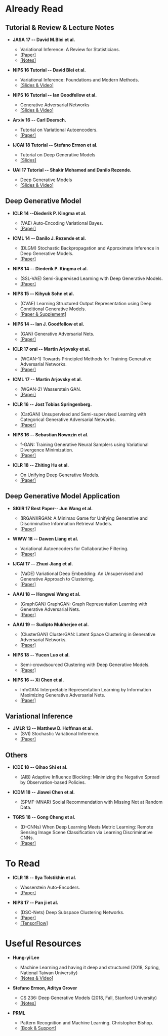 # Already Read

## Tutorial & Review & Lecture Notes 

- **JASA 17 -- David M.Blei et al.**
  - Variational Inference: A Review for Statisticians.    
  - [[Paper]](https://arxiv.org/abs/1601.00670)
  - [[Notes]](https://www.cs.princeton.edu/courses/archive/fall11/cos597C/lectures/variational-inference-i.pdf)

- **NIPS 16 Tutorial -- David Blei et al.**
  - Variational Inference: Foundations and Modern Methods.   
  - [[Slides & Video]](https://nips.cc/Conferences/2016/Schedule?showEvent=6199)

- **NIPS 16 Tutorial -- Ian Goodfellow et al.**
  - Generative Adversarial Networks
  - [[Slides & Video]](https://nips.cc/Conferences/2016/Schedule?showEvent=6202)

- **Arxiv 16 -- Carl Doersch.**
  - Tutorial on Variational Autoencoders.   
  - [[Paper]](https://arxiv.org/abs/1606.05908)

- **IJCAI 18 Tutorial -- Stefano Ermon et al.**
  - Tutorial on Deep Generative Models
  - [[Slides]](https://ermongroup.github.io/generative-models/)
  
- **UAI 17 Tutorial -- Shakir Mohamed and Danilo Rezende.**
  - Deep Generative Models
  - [[Slides & Video]](http://auai.org/uai2017/tutorials.php)

## Deep Generative Model

- **ICLR 14 --Diederik P. Kingma et al.**
  - (VAE) Auto-Encoding Variational Bayes.   
  - [[Paper]](https://arxiv.org/abs/1312.6114)

- **ICML 14 -- Danilo J. Rezende et al.**
  - (DLGM) Stochastic Backpropagation and Approximate Inference in Deep Generative Models.  
  - [[Paper]](https://arxiv.org/pdf/1401.4082v3.pdf)
  
- **NIPS 14 -- Diederik P. Kingma et al.**
  - (SSL-VAE) Semi-Supervised Learning with Deep Generative Models.   
  - [[Paper]](https://arxiv.org/abs/1406.5298)

- **NIPS 15 -- Kihyuk Sohn et al.**
  - (CVAE) Learning Structured Output Representation using Deep Conditional Generative Models.   
  - [[Paper & Supplement]](http://papers.nips.cc/paper/5775-learning-structured-output-representation-using-deep-conditional)

- **NIPS 14 -- Ian J. Goodfellow et al.**
  - (GAN) Generative Adversarial Nets.   
  - [[Paper]](https://arxiv.org/abs/1406.2661)

- **ICLR 17 oral -- Martin Arjovsky et al.**
  - (WGAN-1) Towards Principled Methods for Training Generative Adversarial Networks.   
  - [[Paper]](https://arxiv.org/abs/1701.04862)

- **ICML 17 -- Martin Arjovsky et al.**
  - (WGAN-2) Wasserstein GAN.   
  - [[Paper]](https://arxiv.org/abs/1701.07875)

- **ICLR 16 -- Jost Tobias Springenberg.**
  - (CatGAN) Unsupervised and Semi-supervised Learning with Categorical Generative Adversarial Networks.
  - [[Paper]](https://arxiv.org/abs/1511.06390)
  
- **NIPS 16 -- Sebastian Nowozin et al.**
  - f-GAN: Training Generative Neural Samplers using Variational Divergence Minimization.
  - [[Paper]](https://arxiv.org/abs/1606.00709)

- **ICLR 18 -- Zhiting Hu et al.**
  - On Unifying Deep Generative Models.
  - [[Paper]](https://arxiv.org/abs/1706.00550)

## Deep Generative Model Application

- **SIGIR 17 Best Paper-- Jun Wang et al.**
  - (IRGAN)IRGAN: A Minimax Game for Unifying Generative and Discriminative Information Retrieval Models.   
  - [[Paper]](https://arxiv.org/abs/1705.10513)

- **WWW 18 -- Dawen Liang et al.**
  - Variational Autoencoders for Collaborative Filtering.   
  - [[Paper]](https://arxiv.org/abs/1802.05814)

- **IJCAI 17 -- Zhuxi Jiang et al.**
  - (VaDE) Variational Deep Embedding: An Unsupervised and Generative Approach to Clustering.
  - [[Paper]](https://arxiv.org/abs/1611.05148)

- **AAAI 18 -- Hongwei Wang et al.**
  - (GraphGAN) GraphGAN: Graph Representation Learning with Generative Adversarial Nets.   
  - [[Paper]](https://arxiv.org/abs/1711.08267)

- **AAAI 19 -- Sudipto Mukherjee et al.**
  - (ClusterGAN) ClusterGAN: Latent Space Clustering in Generative Adversarial Networks.
  - [[Paper]](https://arxiv.org/abs/1809.03627)
  
- **NIPS 18 -- Yucen Luo et al.**
  - Semi-crowdsourced Clustering with Deep Generative Models.
  - [[Paper]](https://arxiv.org/abs/1810.11971?context=cs)
  
- **NIPS 16 -- Xi Chen et al.**
  - InfoGAN: Interpretable Representation Learning by Information Maximizing Generative Adversarial Nets.
  - [[Paper]](https://arxiv.org/abs/1606.03657v1)

## Variational Inference 

- **JMLR 13 -- Matthew D. Hoffman et al.**
  - (SVI) Stochastic Variational Inference.   
  - [[Paper]](http://www.jmlr.org/papers/volume14/hoffman13a/hoffman13a.pdf)
  
## Others

- **ICDE 18 -- Qihao Shi et al.**
  - (AIB) Adaptive Influence Blocking: Minimizing the Negative Spread by Observation-based Policies.
  
- **ICDM 18 -- Jiawei Chen et al.**
  - (SPMF-MNAR) Social Recommendation with Missing Not at Random Data.

- **TGRS 18 -- Gong Cheng et al.**
  - (D-CNNs) When Deep Learning Meets Metric Learning: Remote Sensing Image Scene Classification via Learning Discriminative CNNs.   
  - [[Paper]](https://ieeexplore.ieee.org/abstract/document/8252784)
    
# To Read
  
- **ICLR 18 -- Ilya Tolstikhin et al.**
  - Wasserstein Auto-Encoders.   
  - [[Paper]](https://arxiv.org/abs/1711.01558)


- **NIPS 17 -- Pan ji et al.**
  - (DSC-Nets) Deep Subspace Clustering Networks.   
  - [[Paper]](http://papers.nips.cc/paper/6608-deep-subspace-clustering-networks.pdf)
  - [[TensorFlow]](https://github.com/panji1990/Deep-subspace-clustering-networks) 
 
 # Useful Resources
 
- **Hung-yi Lee**
  - Machine Learning and having it deep and structured (2018, Spring, National Taiwan University)
  - [[Notes & Video]](http://speech.ee.ntu.edu.tw/~tlkagk/courses_MLDS18.html)

- **Stefano Ermon, Aditya Grover**
  - CS 236: Deep Generative Models (2018, Fall, Stanford University)
  - [[Notes]](https://deepgenerativemodels.github.io/)
  
- **PRML**
  - Pattern Recognition and Machine Learning.   Christopher Bishop.
  - [[Book & Support]](https://www.microsoft.com/en-us/research/people/cmbishop/#!prml-book)
